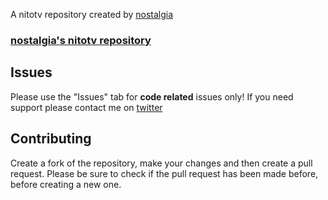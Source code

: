A nitotv repository created by [nostalgia](https://twitter.com/n_staIgia)

### [nostalgia's nitotv repository](https://n_staIgia.github.io/nitotv/)


## Issues

Please use the "Issues" tab for **code related** issues only! If you need support please contact me on [twitter](https://twitter.com/n_staIgia)

## Contributing

Create a fork of the repository, make your changes and then create a pull request.
Please be sure to check if the pull request has been made before, before creating a new one.

